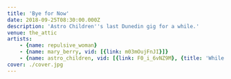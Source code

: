 ```yaml
---
title: 'Bye for Now'
date: 2018-09-25T08:30:00.000Z
description: 'Astro Children''s last Dunedin gig for a while.'
venue: the_attic
artists:
    - {name: repulsive_woman}
    - {name: mary_berry, vid: [{link: m03mOujFnJI}]}
    - {name: astro_children, vid: [{link: F0_i_6vNZ9M}, {title: 'While I Appreciate Your Concern', link: kHkwZcRPljU}, {title: 'Nora Flood', link: fPSh_Jl7cN4}, {title: 'Play it as it lays', link: BHw-MFiH1D4}]}
cover: ./cover.jpg
---
```

